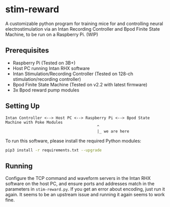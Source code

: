 # stim-reward
A customizable python program for training mice for and controlling neural electrostimulation via an Intan Recording Controller and Bpod Finite State Machine, to be run on a Raspberry Pi. (WIP)

## Prerequisites
- Raspberry Pi (Tested on 3B+)
- Host PC running Intan RHX software
- Intan Stimulation/Recording Controller (Tested on 128-ch stimulation/recording controller)
- Bpod Finite State Machine (Tested on v2.2 with latest firmware)
- 3x Bpod reward pump modules

## Setting Up
```
Intan Controller <--> Host PC <--> Raspberry Pi <--> Bpod State Machine with Poke Modules
                                        ^
                                        |_ we are here
```

To run this software, please install the required Python modules:

```bash
pip3 install -r requirements.txt --upgrade
```

## Running
Configure the TCP command and waveform servers in the Intan RHX software on the host PC, and ensure ports and addresses match in the parameters in `stim-reward.py`. If you get an error about encoding, just run it again. It seems to be an upstream issue and running it again seems to work fine.
